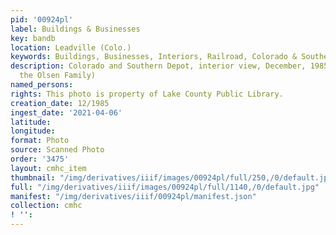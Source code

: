 ```yaml
---
pid: '00924pl'
label: Buildings & Businesses
key: bandb
location: Leadville (Colo.)
keywords: Buildings, Businesses, Interiors, Railroad, Colorado & Southern Railway
description: Colorado and Southern Depot, interior view, December, 1985 (Donated by
  the Olsen Family)
named_persons: 
rights: This photo is property of Lake County Public Library.
creation_date: 12/1985
ingest_date: '2021-04-06'
latitude: 
longitude: 
format: Photo
source: Scanned Photo
order: '3475'
layout: cmhc_item
thumbnail: "/img/derivatives/iiif/images/00924pl/full/250,/0/default.jpg"
full: "/img/derivatives/iiif/images/00924pl/full/1140,/0/default.jpg"
manifest: "/img/derivatives/iiif/00924pl/manifest.json"
collection: cmhc
! '': 
---
```

